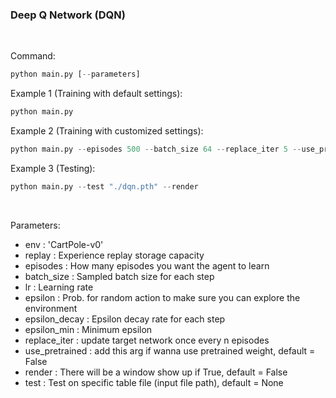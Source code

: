 ### Deep Q Network (DQN)
<br/> 

Command:
```python
python main.py [--parameters]
```
Example 1 (Training with default settings):
```python
python main.py
```
Example 2 (Training with customized settings):
```python
python main.py --episodes 500 --batch_size 64 --replace_iter 5 --use_pretrained --render
```
Example 3 (Testing):
```python
python main.py --test "./dqn.pth" --render
```

<br/>  

Parameters:
* env : 'CartPole-v0'
* replay : Experience replay storage capacity
* episodes : How many episodes you want the agent to learn
* batch_size : Sampled batch size for each step
* lr : Learning rate
* epsilon : Prob. for random action to make sure you can explore the environment
* epsilon_decay : Epsilon decay rate for each step
* epsilon_min : Minimum epsilon
* replace_iter : update target network once every n episodes
* use_pretrained : add this arg if wanna use pretrained weight, default = False
* render : There will be a window show up if True, default = False
* test : Test on specific table file (input file path), default = None